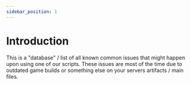 ```yaml
---
sidebar_position: 1
---
```


# Introduction

This is a "database" / list of all known common issues that might happen upon using one of our scripts. These issues are most of the time due to outdated game builds or something else on your servers artifacts / main files.

